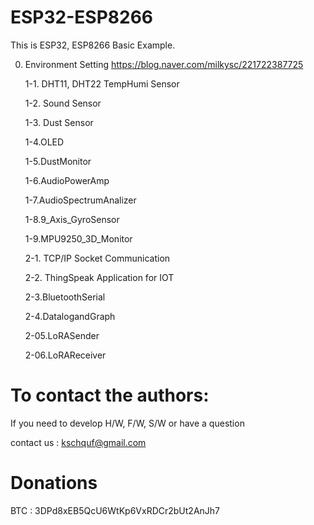 # ESP32-ESP8266

This is ESP32, ESP8266 Basic Example. 

0. Environment Setting
   https://blog.naver.com/milkysc/221722387725
   
   1-1. DHT11, DHT22 TempHumi Sensor
   
   1-2. Sound Sensor
   
   1-3. Dust Sensor
   
   1-4.OLED
   
   1-5.DustMonitor
   
   1-6.AudioPowerAmp
   
   1-7.AudioSpectrumAnalizer
   
   1-8.9_Axis_GyroSensor
   
   1-9.MPU9250_3D_Monitor
   
   2-1. TCP/IP Socket Communication
   
   2-2. ThingSpeak Application for IOT 
   
   2-3.BluetoothSerial
   
   2-4.DatalogandGraph
   
   2-05.LoRASender
   
   2-06.LoRAReceiver
   


# To contact the authors:

If you need to develop H/W, F/W, S/W or have a question

contact us : kschquf@gmail.com


# Donations

BTC : 3DPd8xEB5QcU6WtKp6VxRDCr2bUt2AnJh7
